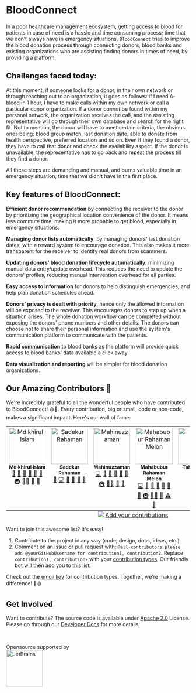 # BloodConnect

In a poor healthcare management ecosystem, getting access to blood for patients in case of need is a hassle and time consuming process; time that we don’t always have in emergency situations. `BloodConnect` tries to improve the blood donation process through connecting donors, blood banks and existing organizations who are assisting finding donors in times of need, by providing a platform.

## Challenges faced today:

At this moment, if someone looks for a donor, in their own network or through reaching out to an organization, it goes as follows: if I need A- blood in 1 hour, I have to make calls within my own network or call a particular donor organization. If a donor _cannot_ be found within my personal network, the organization receives the call, and the assisting representative will go through their own database and search for the right fit. Not to mention, the donor will have to meet certain criteria, the obvious ones being: blood group match, last donation date, able to donate from health perspective, preferred location and so on. Even if they found a donor, they have to call that donor and check the availability aspect. If the donor is unavailable, the representative has to go back and repeat the process till they find a donor.

All these steps are demanding and manual, and burns valuable time in an emergency situation; time that we didn't have in the first place. 


## Key features of BloodConnect: 

**Efficient donor recommendation** by connecting the receiver to the donor by prioritizing the geographical location convenience of the donor. It means less commute time, making it more probable to get blood, especially in emergency situations.

**Managing donor lists automatically**, by  managing donors' last donation dates, with a reward system to encourage donation. This also makes it more transparent for the receiver to identify real donors from scammers.

**Updating donors' blood donation lifecycle automatically**, minimizing manual data entry/update overhead. This reduces the need to update the donors' profiles, reducing manual intervention overhead for all parties.

**Easy access to information** for donors to help distinguish emergencies, and help plan donation schedules ahead.

**Donors' privacy is dealt with priority**, hence only the allowed information will be exposed to the receiver. This encourages donors to step up when a situation arises. The whole donation workflow can be completed without exposing the donors' phone numbers and other details. The donors can choose not to share their personal information and use the system's communication platform to communicate with the patients.

**Rapid communication** to blood banks as the platform will provide quick access to blood banks' data available a click away. 

**Data visualization and reporting** will be simpler for blood donation organizations.

## Our Amazing Contributors 🌟

We're incredibly grateful to all the wonderful people who have contributed to BloodConnect! 🩸💖. Every contribution, big or small, code or non-code, makes a significant impact. Here's our wall of fame:

<!-- ALL-CONTRIBUTORS-LIST:START - Do not remove or modify this section -->
<!-- prettier-ignore-start -->
<!-- markdownlint-disable -->
<table>
  <tbody>
    <tr>
      <td align="center" valign="top" width="14.28%"><a href="https://github.com/KhirulIslam"><img src="https://avatars.githubusercontent.com/u/10114629?v=4?s=100" width="100px;" alt="Md khirul Islam"/><br /><sub><b>Md khirul Islam</b></sub></a><br /><a href="#projectManagement-KhirulIslam" title="Project Management">📆</a> <a href="#research-KhirulIslam" title="Research">🔬</a> <a href="https://github.com/CraftsmenLtd/BloodConnect/pulls?q=is%3Apr+reviewed-by%3AKhirulIslam" title="Reviewed Pull Requests">👀</a> <a href="#talk-KhirulIslam" title="Talks">📢</a> <a href="https://github.com/CraftsmenLtd/BloodConnect/commits?author=KhirulIslam" title="Documentation">📖</a> <a href="#ideas-KhirulIslam" title="Ideas, Planning, & Feedback">🤔</a> <a href="#infra-KhirulIslam" title="Infrastructure (Hosting, Build-Tools, etc)">🚇</a> <a href="#mentoring-KhirulIslam" title="Mentoring">🧑‍🏫</a> <a href="#maintenance-KhirulIslam" title="Maintenance">🚧</a> <a href="#question-KhirulIslam" title="Answering Questions">💬</a></td>
      <td align="center" valign="top" width="14.28%"><a href="https://github.com/Biplob14"><img src="https://avatars.githubusercontent.com/u/11816821?v=4?s=100" width="100px;" alt="Sadekur Rahaman"/><br /><sub><b>Sadekur Rahaman</b></sub></a><br /><a href="https://github.com/CraftsmenLtd/BloodConnect/issues?q=author%3ABiplob14" title="Bug reports">🐛</a> <a href="https://github.com/CraftsmenLtd/BloodConnect/commits?author=Biplob14" title="Code">💻</a> <a href="https://github.com/CraftsmenLtd/BloodConnect/commits?author=Biplob14" title="Documentation">📖</a> <a href="#ideas-Biplob14" title="Ideas, Planning, & Feedback">🤔</a> <a href="#question-Biplob14" title="Answering Questions">💬</a> <a href="#research-Biplob14" title="Research">🔬</a></td>
      <td align="center" valign="top" width="14.28%"><a href="https://github.com/mahinuzzaman"><img src="https://avatars.githubusercontent.com/u/56755200?v=4?s=100" width="100px;" alt="Mahinuzzaman"/><br /><sub><b>Mahinuzzaman</b></sub></a><br /><a href="https://github.com/CraftsmenLtd/BloodConnect/commits?author=mahinuzzaman" title="Code">💻</a> <a href="https://github.com/CraftsmenLtd/BloodConnect/issues?q=author%3Amahinuzzaman" title="Bug reports">🐛</a> <a href="https://github.com/CraftsmenLtd/BloodConnect/pulls?q=is%3Apr+reviewed-by%3Amahinuzzaman" title="Reviewed Pull Requests">👀</a> <a href="#talk-mahinuzzaman" title="Talks">📢</a> <a href="https://github.com/CraftsmenLtd/BloodConnect/commits?author=mahinuzzaman" title="Documentation">📖</a> <a href="#ideas-mahinuzzaman" title="Ideas, Planning, & Feedback">🤔</a> <a href="#infra-mahinuzzaman" title="Infrastructure (Hosting, Build-Tools, etc)">🚇</a> <a href="#mentoring-mahinuzzaman" title="Mentoring">🧑‍🏫</a> <a href="#maintenance-mahinuzzaman" title="Maintenance">🚧</a> <a href="#question-mahinuzzaman" title="Answering Questions">💬</a></td>
      <td align="center" valign="top" width="14.28%"><a href="https://github.com/melon-ruet"><img src="https://avatars.githubusercontent.com/u/4718893?v=4?s=100" width="100px;" alt="Mahabubur Rahaman Melon"/><br /><sub><b>Mahabubur Rahaman Melon</b></sub></a><br /><a href="https://github.com/CraftsmenLtd/BloodConnect/commits?author=melon-ruet" title="Code">💻</a> <a href="#projectManagement-melon-ruet" title="Project Management">📆</a> <a href="#research-melon-ruet" title="Research">🔬</a> <a href="https://github.com/CraftsmenLtd/BloodConnect/pulls?q=is%3Apr+reviewed-by%3Amelon-ruet" title="Reviewed Pull Requests">👀</a> <a href="#talk-melon-ruet" title="Talks">📢</a> <a href="https://github.com/CraftsmenLtd/BloodConnect/commits?author=melon-ruet" title="Documentation">📖</a> <a href="#ideas-melon-ruet" title="Ideas, Planning, & Feedback">🤔</a> <a href="#infra-melon-ruet" title="Infrastructure (Hosting, Build-Tools, etc)">🚇</a> <a href="#mentoring-melon-ruet" title="Mentoring">🧑‍🏫</a> <a href="#maintenance-melon-ruet" title="Maintenance">🚧</a> <a href="https://github.com/CraftsmenLtd/BloodConnect/commits?author=melon-ruet" title="Tests">⚠️</a> <a href="#question-melon-ruet" title="Answering Questions">💬</a></td>
      <td align="center" valign="top" width="14.28%"><a href="https://github.com/TahsinHani"><img src="https://avatars.githubusercontent.com/u/65284841?v=4?s=100" width="100px;" alt="Tahsin Hani"/><br /><sub><b>Tahsin Hani</b></sub></a><br /><a href="#design-TahsinHani" title="Design">🎨</a></td>
      <td align="center" valign="top" width="14.28%"><a href="https://github.com/sakibstark11"><img src="https://avatars.githubusercontent.com/u/47223230?v=4?s=100" width="100px;" alt="Sakib Alam"/><br /><sub><b>Sakib Alam</b></sub></a><br /><a href="https://github.com/CraftsmenLtd/BloodConnect/commits?author=sakibstark11" title="Code">💻</a> <a href="#projectManagement-sakibstark11" title="Project Management">📆</a> <a href="#research-sakibstark11" title="Research">🔬</a> <a href="https://github.com/CraftsmenLtd/BloodConnect/pulls?q=is%3Apr+reviewed-by%3Asakibstark11" title="Reviewed Pull Requests">👀</a> <a href="#ideas-sakibstark11" title="Ideas, Planning, & Feedback">🤔</a> <a href="#talk-sakibstark11" title="Talks">📢</a> <a href="https://github.com/CraftsmenLtd/BloodConnect/commits?author=sakibstark11" title="Documentation">📖</a> <a href="#infra-sakibstark11" title="Infrastructure (Hosting, Build-Tools, etc)">🚇</a> <a href="#mentoring-sakibstark11" title="Mentoring">🧑‍🏫</a> <a href="#maintenance-sakibstark11" title="Maintenance">🚧</a> <a href="https://github.com/CraftsmenLtd/BloodConnect/commits?author=sakibstark11" title="Tests">⚠️</a> <a href="#question-sakibstark11" title="Answering Questions">💬</a></td>
    </tr>
  </tbody>
  <tfoot>
    <tr>
      <td align="center" size="13px" colspan="7">
        <img src="https://raw.githubusercontent.com/all-contributors/all-contributors-cli/1b8533af435da9854653492b1327a23a4dbd0a10/assets/logo-small.svg">
          <a href="https://all-contributors.js.org/docs/en/bot/usage">Add your contributions</a>
        </img>
      </td>
    </tr>
  </tfoot>
</table>

<!-- markdownlint-restore -->
<!-- prettier-ignore-end -->

<!-- ALL-CONTRIBUTORS-LIST:END -->

Want to join this awesome list? It's easy! 
1. Contribute to the project in any way (code, design, docs, ideas, etc.)
2. Comment on an issue or pull request with: `@all-contributors please add @yourGitHubUsername for contribution1, contribution2`. Replace `contribution1, contribution2` with your [contribution types](https://allcontributors.org/docs/en/emoji-key). Our friendly bot will then add you to this list!

Check out the [emoji key](https://allcontributors.org/docs/en/emoji-key) for contribution types. Together, we're making a difference! 💪🩸

## Get Involved

Want to contribute? The source code is available under [Apache 2.0](./LICENSE) License. Please go through our [Developer Docs](https://craftsmenltd.github.io/BloodConnect) for more details.

<br/>

Opensource supported by    
<a href="https://jb.gg/OpenSourceSupport">
  <img src="https://resources.jetbrains.com/storage/products/company/brand/logos/jb_beam.svg" alt="JetBrains" width="100"/>
</a>
